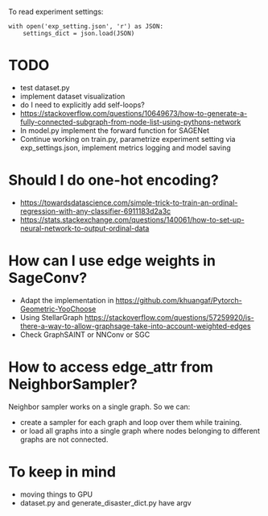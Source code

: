To read experiment settings:
```
with open('exp_setting.json', 'r') as JSON:
    settings_dict = json.load(JSON)
```

# TODO
- test dataset.py
- implement dataset visualization
- do I need to explicitly add self-loops?
- https://stackoverflow.com/questions/10649673/how-to-generate-a-fully-connected-subgraph-from-node-list-using-pythons-network
- In model.py implement the forward function for SAGENet
- Continue working on train.py, parametrize experiment setting via exp_settings.json, implement metrics logging and model saving

# Should I do one-hot encoding?
- https://towardsdatascience.com/simple-trick-to-train-an-ordinal-regression-with-any-classifier-6911183d2a3c
- https://stats.stackexchange.com/questions/140061/how-to-set-up-neural-network-to-output-ordinal-data

# How can I use edge weights in SageConv?
- Adapt the implementation in https://github.com/khuangaf/Pytorch-Geometric-YooChoose
- Using StellarGraph https://stackoverflow.com/questions/57259920/is-there-a-way-to-allow-graphsage-take-into-account-weighted-edges
- Check GraphSAINT or NNConv or SGC

# How to access edge_attr from NeighborSampler?
Neighbor sampler works on a single graph. So we can:
- create a sampler for each graph and loop over them while training.
- or load all graphs into a single graph where nodes belonging to different graphs are not connected.

# To keep in mind
- moving things to GPU
- dataset.py and generate_disaster_dict.py have argv